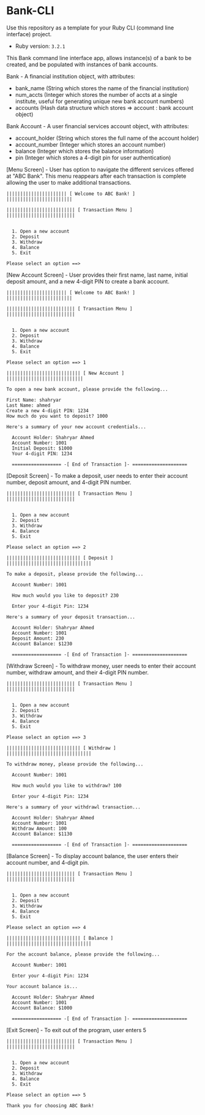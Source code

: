 # Bank-CLI

Use this repository as a template for your Ruby CLI (command line interface) project.

- Ruby version: `3.2.1`

This Bank command line interface app, allows instance(s) of a bank to be created, and 
be populated with instances of bank accounts. 


Bank - A financial institution object, with attributes: 
  - bank_name (String which stores the name of the financial institution)
  - num_accts (Integer which stores the number of accts at a single institute,
              useful for generating unique new bank account numbers)
  - accounts (Hash data structure which stores => account : bank account object)
  
Bank Account - A user financial services account object, with attributes:
  - account_holder (String which stores the full name of the account holder)
  - account_number (Integer which stores an account number)
  - balance (Integer which stores the balance information)
  - pin (Integer which stores a 4-digit pin for user authentication)


[Menu Screen] - User has option to navigate the different services offered at "ABC Bank".
                This menu reappears after each transaction is complete allowing the user
                to make additional transactions.

    |||||||||||||||||||||| [ Welcome to ABC Bank! ] ||||||||||||||||||||||||

    ||||||||||||||||||||||||| [ Transaction Menu ] |||||||||||||||||||||||||


      1. Open a new account
      2. Deposit
      3. Withdraw
      4. Balance
      5. Exit

    Please select an option ==> 

[New Account Screen] - User provides their first name, last name, initial deposit amount, and a
                      new 4-digit PIN to create a bank account.

    |||||||||||||||||||||| [ Welcome to ABC Bank! ] ||||||||||||||||||||||||

    ||||||||||||||||||||||||| [ Transaction Menu ] |||||||||||||||||||||||||


      1. Open a new account
      2. Deposit
      3. Withdraw
      4. Balance
      5. Exit

    Please select an option ==> 1

    ||||||||||||||||||||||||||| [ New Account ] ||||||||||||||||||||||||||||

    To open a new bank account, please provide the following...

    First Name: shahryar
    Last Name: ahmed
    Create a new 4-digit PIN: 1234
    How much do you want to deposit? 1000

    Here's a summary of your new account credentials...

      Account Holder: Shahryar Ahmed
      Account Number: 1001
      Initial Deposit: $1000
      Your 4-digit PIN: 1234

      ================== -[ End of Transaction ]- ====================

[Deposit Screen] - To make a deposit, user needs to enter their account number, deposit amount,
                   and 4-digit PIN number. 

    ||||||||||||||||||||||||| [ Transaction Menu ] |||||||||||||||||||||||||


      1. Open a new account
      2. Deposit
      3. Withdraw
      4. Balance
      5. Exit

    Please select an option ==> 2

    ||||||||||||||||||||||||||| [ Deposit ] |||||||||||||||||||||||||||||||

    To make a deposit, please provide the following...

      Account Number: 1001

      How much would you like to deposit? 230

      Enter your 4-digit Pin: 1234

    Here's a summary of your deposit transaction...

      Account Holder: Shahryar Ahmed
      Account Number: 1001
      Deposit Amount: 230
      Account Balance: $1230

      ================== -[ End of Transaction ]- ====================


[Withdraw Screen] - To withdraw money, user needs to enter their account number, withdraw amount, 
                    and their 4-digit PIN number.

    ||||||||||||||||||||||||| [ Transaction Menu ] |||||||||||||||||||||||||


      1. Open a new account
      2. Deposit
      3. Withdraw
      4. Balance
      5. Exit

    Please select an option ==> 3

    ||||||||||||||||||||||||||| [ Withdraw ] |||||||||||||||||||||||||||||||

    To withdraw money, please provide the following...

      Account Number: 1001

      How much would you like to withdraw? 100

      Enter your 4-digit Pin: 1234

    Here's a summary of your withdrawl transaction...

      Account Holder: Shahryar Ahmed
      Account Number: 1001
      Withdraw Amount: 100
      Account Balance: $1130

      ================== -[ End of Transaction ]- ====================

[Balance Screen] - To display account balance, the user enters their account number, and 4-digit pin.

    ||||||||||||||||||||||||| [ Transaction Menu ] |||||||||||||||||||||||||


      1. Open a new account
      2. Deposit
      3. Withdraw
      4. Balance
      5. Exit

    Please select an option ==> 4

    ||||||||||||||||||||||||||| [ Balance ] |||||||||||||||||||||||||||||||

    For the account balance, please provide the following...

      Account Number: 1001

      Enter your 4-digit Pin: 1234

    Your account balance is...

      Account Holder: Shahryar Ahmed
      Account Number: 1001
      Account Balance: $1000

      ================== -[ End of Transaction ]- ====================
      
[Exit Screen] - To exit out of the program, user enters 5

    ||||||||||||||||||||||||| [ Transaction Menu ] |||||||||||||||||||||||||


      1. Open a new account
      2. Deposit
      3. Withdraw
      4. Balance
      5. Exit

    Please select an option ==> 5

    Thank you for choosing ABC Bank!
